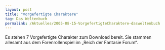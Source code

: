 ```yaml
---
layout: post
title: "Vorgefertigte Charaktere"
tag: Das Weltenbuch
permalink: /Aktuelles/2005-08-15-VorgefertigteCharaktere-dasweltenbuch
---
```


Es stehen 7 Vorgefertigte Charakter zum Download bereit. Sie stammen allesamt aus dem Forenrollenspiel im &bdquo;Reich der Fantasie Forum&ldquo;.


